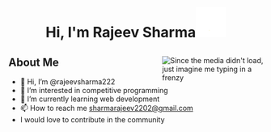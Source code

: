 # <h1 align="center">Hi, I'm Rajeev Sharma<a><img src="https://github.com/Kathryn-Jie/Kathryn-Jie/blob/main/wave.gif" width="60px" /></h1>
<img align="right" src="https://media.giphy.com/media/ZchkBcB4zKiuG4Y22I/giphy.gif" width="200px" alt="Since the media didn't load, just imagine me typing in a frenzy">

## About Me
- 👋 Hi, I’m @rajeevsharma222
- 👀 I’m interested in competitive programming
- 🌱 I’m currently learning web development
- 📫 How to reach me sharmarajeev2202@gmail.com
- I would love to contribute in the community

<!---
rajeevsharma222/rajeevsharma222 is a ✨ special ✨ repository because its `README.md` (this file) appears on your GitHub profile.
You can click the Preview link to take a look at your changes.
--->
